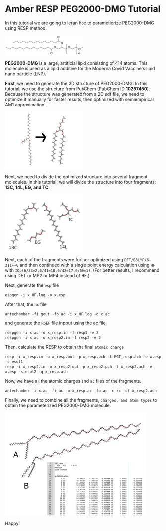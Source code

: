 # Amber RESP PEG2000-DMG Tutorial

In this tutorial we are going to leran hoe to parametierize PEG2000-DMG using RESP method. 


<img src="https://github.com/ade-wagimon/PEG2000-DMG/blob/main/figures/DMG-PEG_2000.svg.png" width=50% height=50%>


**PEG2000-DMG** is a large, artificial lipid consisting of 414 atoms. This molecule is used as a lipid additive for the Moderna Covid Vaccine's lipid nano particle (LNP).

**First**, we need to generate the 3D structure of PEG2000-DMG. In this tutorial, we use the structure from PubChem (PubChem ID **10257450**). Because the structure was generated from a 2D sdf file, we need to optimize it manually for faster results,  then optimized with semiempirical AM1 approximation.

<img src="https://github.com/ade-wagimon/PEG2000-DMG/blob/main/figures/PEG_DMG_ori.png" width=50% height=50%>


Next, we need to divide the optimized structure into several fragment molecules. In this tutorial, we will divide the structure into four fragments: **13C, 14L, EG, and TC**.

<img src="https://github.com/ade-wagimon/PEG2000-DMG/blob/main/figures/gabung.png" width=50% height=50%>

Next, each of the fragments were further optimized using `DFT/B3LYP/6-311++G` and then continued with a single point energy calculation using `HF` with `IOp(6/33=2,6/41=10,6/42=17,6/50=1)`. (For better results, I recommend using DFT or MP2 or MP4 instead of HF.)

Next, generate the `esp` file

	espgen -i x_HF.log -o x.esp
	
After that, the `ac` file

	antechamber -fi gout -fo ac -i x_HF.log -o x.ac

and generate the `RSEP` file inpput using the ac file

	respgen -i x.ac -o x_resp.in -f resp1 -e 2
	respgen -i x.ac -o x_resp2.in -f resp2 -e 2

Then, calculate the RESP to obtain the final `atomic charge`

 	resp -i x_resp.in -o x_resp.out -p x_resp.pch -t EGT_resp.ach -e x.esp -s esot1
	resp -i x_resp2.in -o x_resp2.out -p x_resp2.pch -t x_resp2.ach -e x.esp -s esot2 -q x_resp.ach
	
Now, we have all the atomic charges and `ac` files of the fragments.

  	antechamber -i x.ac -fi ac -o x_resp.ac -fo ac -c rc -cf x_resp2.ach

Finally, we need to combine all the fragments, `charges, and atom types` to obtain the parameterized PEG2000-DMG molecule.

<img src="https://github.com/ade-wagimon/PEG2000-DMG/blob/main/figures/complex.png" width=90% height=90%>


Happy!
